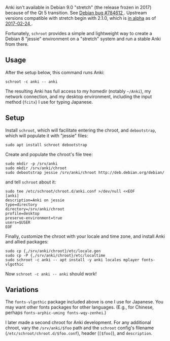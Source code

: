 Anki isn't available in Debian 9.0 "stretch" (the release frozen in 2017)
because of the Qt 5 transition.  See [Debian bug #784612
  ](https://bugs.debian.org/cgi-bin/bugreport.cgi?bug=784612).
Upstream versions compatible with stretch begin with 2.1.0, which is
[in alpha](https://anki.tenderapp.com/discussions/beta-testing/208-anki-210-alpha-8)
as of [2017-02-24
  ](https://anki.tenderapp.com/discussions/beta-testing/342-anki-210-alpha-11).

Fortunately, `schroot` provides a simple and lightweight way to create
a Debian 8 "jessie" environment on a "stretch" system and run a stable
Anki from there.

## Usage

After the setup below, this command runs Anki:

```schroot -c anki -- anki```

The resulting Anki has full access to my homedir (notably `~/Anki`),
my network connection, and my desktop environment, including the input
method (`fcitx`) I use for typing Japanese.

## Setup

Install `schroot`, which will facilitate entering the chroot, and
`debootstrap`, which will populate it with "jessie" files:
```
sudo apt install schroot debootstrap
```

Create and populate the chroot's file tree:
```
sudo mkdir -p /srv/anki
sudo mkdir /srv/anki/chroot
sudo debootstrap jessie /srv/anki/chroot http://deb.debian.org/debian/
```

and tell `schroot` about it:
```
sudo tee /etc/schroot/chroot.d/anki.conf >/dev/null <<EOF
[anki]
description=Anki on jessie
type=directory
directory=/srv/anki/chroot
profile=desktop
preserve-environment=true
users=$USER
EOF
```

Finally, customize the chroot with your locale and time zone,
and install Anki and allied packages:
```
sudo cp {,/srv/anki/chroot}/etc/locale.gen
sudo cp -P {,/srv/anki/chroot}/etc/localtime
sudo schroot -c anki -- apt install -y anki locales mplayer fonts-vlgothic
```

Now `schroot -c anki -- anki` should work!

## Variations

The `fonts-vlgothic` package included above is one I use for Japanese.
You may want other fonts packages for other languages.  (E.g., for
Chinese, perhaps `fonts-arphic-uming fonts-wqy-zenhei`.)

I later made a second chroot for Anki development.  For any
additional chroot, vary the `/srv/anki/$foo` path and the
`schroot` config's filename (`/etc/schroot/chroot.d/$foo.conf`),
header (`[$foo]`), and `description`.
